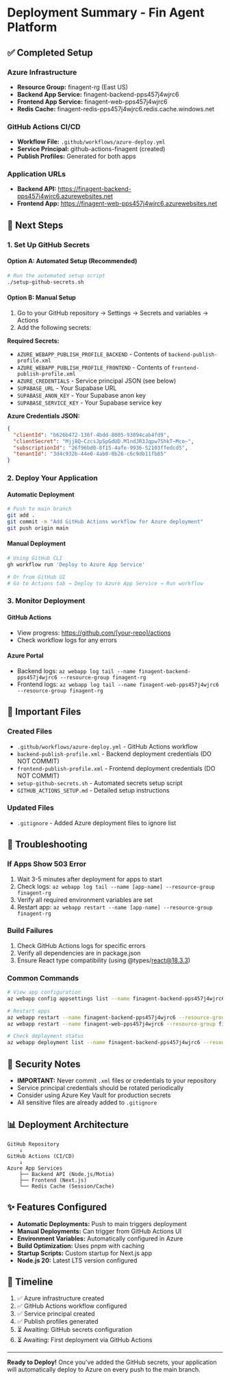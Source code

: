 # Deployment Summary - Fin Agent Platform

## ✅ Completed Setup

### Azure Infrastructure
- **Resource Group:** finagent-rg (East US)
- **Backend App Service:** finagent-backend-pps457j4wjrc6
- **Frontend App Service:** finagent-web-pps457j4wjrc6
- **Redis Cache:** finagent-redis-pps457j4wjrc6.redis.cache.windows.net

### GitHub Actions CI/CD
- **Workflow File:** `.github/workflows/azure-deploy.yml`
- **Service Principal:** github-actions-finagent (created)
- **Publish Profiles:** Generated for both apps

### Application URLs
- **Backend API:** https://finagent-backend-pps457j4wjrc6.azurewebsites.net
- **Frontend App:** https://finagent-web-pps457j4wjrc6.azurewebsites.net

## 🚀 Next Steps

### 1. Set Up GitHub Secrets

#### Option A: Automated Setup (Recommended)
```bash
# Run the automated setup script
./setup-github-secrets.sh
```

#### Option B: Manual Setup
1. Go to your GitHub repository → Settings → Secrets and variables → Actions
2. Add the following secrets:

**Required Secrets:**
- `AZURE_WEBAPP_PUBLISH_PROFILE_BACKEND` - Contents of `backend-publish-profile.xml`
- `AZURE_WEBAPP_PUBLISH_PROFILE_FRONTEND` - Contents of `frontend-publish-profile.xml`
- `AZURE_CREDENTIALS` - Service principal JSON (see below)
- `SUPABASE_URL` - Your Supabase URL
- `SUPABASE_ANON_KEY` - Your Supabase anon key
- `SUPABASE_SERVICE_KEY` - Your Supabase service key

**Azure Credentials JSON:**
```json
{
  "clientId": "b626b472-136f-4bdd-8005-93094cab4fd9",
  "clientSecret": "Mjj8Q~CzcsJpSpGdUD.M1ndJR3Jqpw7ShkT~Mco~",
  "subscriptionId": "26f96bd0-8f15-4afe-9936-52103ffedcd5",
  "tenantId": "3d4c932b-44e0-4ab0-8b26-c6c9db11fb85"
}
```

### 2. Deploy Your Application

#### Automatic Deployment
```bash
# Push to main branch
git add .
git commit -m "Add GitHub Actions workflow for Azure deployment"
git push origin main
```

#### Manual Deployment
```bash
# Using GitHub CLI
gh workflow run 'Deploy to Azure App Service'

# Or from GitHub UI
# Go to Actions tab → Deploy to Azure App Service → Run workflow
```

### 3. Monitor Deployment

#### GitHub Actions
- View progress: https://github.com/[your-repo]/actions
- Check workflow logs for any errors

#### Azure Portal
- Backend logs: `az webapp log tail --name finagent-backend-pps457j4wjrc6 --resource-group finagent-rg`
- Frontend logs: `az webapp log tail --name finagent-web-pps457j4wjrc6 --resource-group finagent-rg`

## 📝 Important Files

### Created Files
- `.github/workflows/azure-deploy.yml` - GitHub Actions workflow
- `backend-publish-profile.xml` - Backend deployment credentials (DO NOT COMMIT)
- `frontend-publish-profile.xml` - Frontend deployment credentials (DO NOT COMMIT)
- `setup-github-secrets.sh` - Automated secrets setup script
- `GITHUB_ACTIONS_SETUP.md` - Detailed setup instructions

### Updated Files
- `.gitignore` - Added Azure deployment files to ignore list

## 🔧 Troubleshooting

### If Apps Show 503 Error
1. Wait 3-5 minutes after deployment for apps to start
2. Check logs: `az webapp log tail --name [app-name] --resource-group finagent-rg`
3. Verify all required environment variables are set
4. Restart app: `az webapp restart --name [app-name] --resource-group finagent-rg`

### Build Failures
1. Check GitHub Actions logs for specific errors
2. Verify all dependencies are in package.json
3. Ensure React type compatibility (using @types/react@18.3.3)

### Common Commands
```bash
# View app configuration
az webapp config appsettings list --name finagent-backend-pps457j4wjrc6 --resource-group finagent-rg

# Restart apps
az webapp restart --name finagent-backend-pps457j4wjrc6 --resource-group finagent-rg
az webapp restart --name finagent-web-pps457j4wjrc6 --resource-group finagent-rg

# Check deployment status
az webapp deployment list --name finagent-backend-pps457j4wjrc6 --resource-group finagent-rg
```

## 🔐 Security Notes

- **IMPORTANT:** Never commit `.xml` files or credentials to your repository
- Service principal credentials should be rotated periodically
- Consider using Azure Key Vault for production secrets
- All sensitive files are already added to `.gitignore`

## 📊 Deployment Architecture

```
GitHub Repository
    ↓
GitHub Actions (CI/CD)
    ↓
Azure App Services
    ├── Backend API (Node.js/Motia)
    ├── Frontend (Next.js)
    └── Redis Cache (Session/Cache)
```

## ✨ Features Configured

- **Automatic Deployments:** Push to main triggers deployment
- **Manual Deployments:** Can trigger from GitHub Actions UI
- **Environment Variables:** Automatically configured in Azure
- **Build Optimization:** Uses pnpm with caching
- **Startup Scripts:** Custom startup for Next.js app
- **Node.js 20:** Latest LTS version configured

## 📅 Timeline

1. ✅ Azure infrastructure created
2. ✅ GitHub Actions workflow configured
3. ✅ Service principal created
4. ✅ Publish profiles generated
5. ⏳ Awaiting: GitHub secrets configuration
6. ⏳ Awaiting: First deployment via GitHub Actions

---

**Ready to Deploy!** Once you've added the GitHub secrets, your application will automatically deploy to Azure on every push to the main branch.